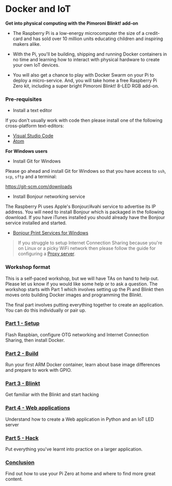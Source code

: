 # Docker and IoT

**Get into physical computing with the Pimoroni Blinkt! add-on**

* The Raspberry Pi is a low-energy microcomputer the size of a credit-card and has sold over 10 million units educating children and inspiring makers alike.

* With the Pi, you'll be building, shipping and running Docker containers in no time and learning how to interact with physical hardware to create your own IoT devices.

* You will also get a chance to play with Docker Swarm on your Pi to deploy a micro-service. And, you will take home a free Raspberry Pi Zero kit, including a super bright Pimoroni Blinkt! 8-LED RGB add-on.

### Pre-requisites

* Install a text editor

If you don't usually work with code then please install one of the following cross-platform text-editors:

* [Visual Studio Code](https://code.visualstudio.com)
* [Atom](https://atom.io)

**For Windows users**

* Install Git for Windows

Please go ahead and install Git for Windows so that you have access to `ssh`, `scp`, `sftp` and a terminal:

https://git-scm.com/downloads

* Install Bonjour networking service

The Raspberry Pi uses Apple's Bonjour/Avahi service to advertise its IP address. You will need to install Bonjour which is packaged in the following download. If you have iTunes installed you should already have the Bonjour service installed and started.

* [Bonjour Print Services for Windows](https://support.apple.com/kb/DL999?locale=en_US)

> If you struggle to setup Internet Connection Sharing because you're on Linux or a picky WiFi network then please follow the guide for configuring a [Proxy server](https://github.com/alexellis/dockercon-blinkt/blob/master/PROXIES.md).

### Workshop format

This is a self-paced workshop, but we will have TAs on hand to help out. Please let us know if you would like some help or to ask a question. The workshop starts with Part 1 which involves setting up the Pi and Blinkt then moves onto building Docker images and programming the Blinkt.

The final part involves putting everything together to create an application. You can do this individually or pair up.

### [Part 1 - Setup](https://github.com/alexellis/docker-blinkt-workshop/blob/master/1-SETUP.md)

Flash Raspbian, configure OTG networking and Internet Connection Sharing, then install Docker.

### [Part 2 - Build](https://github.com/alexellis/docker-blinkt-workshop/blob/master/2-BUILD.md)

Run your first ARM Docker container, learn about base image differences and prepare to work with GPIO. 

### [Part 3 - Blinkt](https://github.com/alexellis/docker-blinkt-workshop/blob/master/3-BLINKT.md)

Get familiar with the Blinkt and start hacking

### [Part 4 - Web applications](https://github.com/alexellis/docker-blinkt-workshop/blob/master/4-WEB.md)

Understand how to create a Web application in Python and an IoT LED server

### [Part 5 - Hack](https://github.com/alexellis/docker-blinkt-workshop/blob/master/5-HACK.md)

Put everything you've learnt into practice on a larger application.

### [Conclusion](https://github.com/alexellis/docker-blinkt-workshop/blob/master/CONCLUSION.md)

Find out how to use your Pi Zero at home and where to find more great content. 
